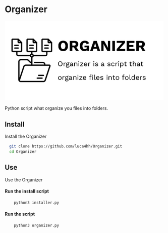 # Organizer
![Github](/Pictures/organizer.png)


Python script what organize you files into folders.

## Install

Install the Organizer

```bash
  git clone https://github.com/luca4hh/Organizer.git
  cd Organizer
```
    
## Use

Use the Organizer

#### Run the install script
```bash
    python3 installer.py
```
#### Run the script
```bash
    python3 organizer.py
```
